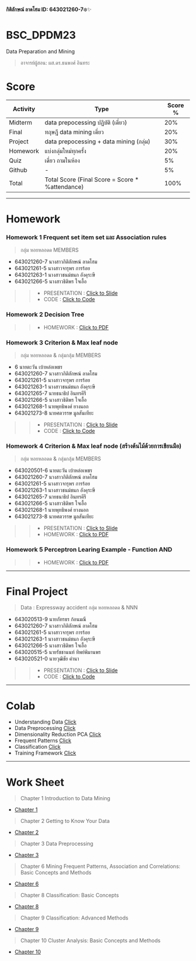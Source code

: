 **กิติลักษณ์ ลาดโฮม ID: 643021260-7**❄️✨

# BSC_DPDM23
Data Preparation and Mining
> อาจารย์ผู้สอน: ผส.ดร.ธนพงศ์ อินทระ

# Score
Activity | Type | Score %
|--------|------|--------|
| Midterm | data prepocessing ปฏิบัติ (เดี่ยว) | 20% |
| Final | ทฤษฎี data mining เดี่ยว | 20% |
| Project | data prepocessing + data mining (กลุ่ม) | 30% |
| Homework | แบ่งกลุ่มใหม่ทุกครั้ง | 20% |
| Quiz | เดี่ยว ถามในห้อง | 5% |
| Github | - | 5% |
| Total | Total Score (Final Score = Score * %attendance) | 100% |

**********
# Homework

### Homework 1 Frequent set item set และ Association rules
>กลุ่ม หอยหลอดด 
>MEMBERS 
- 643021260-7 นางสาวกิติลักษณ์ ลาดโฮม
- 643021261-5 นางสาวจารุพร การร้อย
- 643021263-1 นางสาวชนม์ชนก อังคุระษี
- 643021266-5 นางสาวธิติพร ใจเอื้อ

>> - PRESENTATION : [Click to Slide](https://github.com/kitiluck/BSC_DPDM23/blob/main/HW1-%E0%B8%81%E0%B8%A5%E0%B8%B8%E0%B9%88%E0%B8%A1%E0%B8%AB%E0%B8%AD%E0%B8%A2%E0%B8%AB%E0%B8%A5%E0%B8%AD%E0%B8%94%E0%B8%94.pdf)
>> - CODE : [Click to Code](https://github.com/kitiluck/BSC_DPDM23/blob/main/Freq_HW1.ipynb)

### Homework 2 Decision Tree

>> - HOMEWORK : [Click to PDF](https://github.com/kitiluck/BSC_DPDM23/blob/main/HW2_643021260-7.pdf)

### Homework 3 Criterion & Max leaf node
>กลุ่ม หอยหลอดด & กลุ่มกลุ้ม
>MEMBERS
- 6 นายตะวัน เบ้าหล่อเพชร
- 643021260-7 นางสาวกิติลักษณ์ ลาดโฮม
- 643021261-5 นางสาวจารุพร การร้อย
- 643021263-1 นางสาวชนม์ชนก อังคุระษี
- 643021265-7 นายธนาธิป อินทรคีรี
- 643021266-5 นางสาวธิติพร ใจเอื้อ
- 643021268-1 นายพุทธิพงศ์ ยางนอก
- 643021273-8 นายศตวรรษ มูลสันเทียะ

>> - PRESENTATION : [Click to Slide](https://github.com/kitiluck/BSC_DPDM23/blob/main/HW3_Decision-Tree_Presentation.pdf)
>> - CODE : [Click to Code](https://github.com/kitiluck/BSC_DPDM23/blob/main/Decision_Tree_HW3.ipynb)

### Homework 4 Criterion & Max leaf node (สร้างต้นไม้ด้วยการเขียนมือ)
>กลุ่ม หอยหลอดด & กลุ่มกลุ้ม
>MEMBERS
- 643020501-6 นายตะวัน เบ้าหล่อเพชร
- 643021260-7 นางสาวกิติลักษณ์ ลาดโฮม
- 643021261-5 นางสาวจารุพร การร้อย
- 643021263-1 นางสาวชนม์ชนก อังคุระษี
- 643021265-7 นายธนาธิป อินทรคีรี
- 643021266-5 นางสาวธิติพร ใจเอื้อ
- 643021268-1 นายพุทธิพงศ์ ยางนอก
- 643021273-8 นายศตวรรษ มูลสันเทียะ

>> - PRESENTATION : [Click to Slide](https://github.com/kitiluck/BSC_DPDM23/blob/main/HW4_Decision-Tree_Presentation.pdf)
>> - HOMEWORK : [Click to PDF](https://github.com/kitiluck/BSC_DPDM23/blob/main/HW4_criterionmax-leaf-nodes.pdf)

### Homework 5 Perceptron Learing Example - Function AND

>> - HOMEWORK : [Click to PDF](https://github.com/kitiluck/BSC_DPDM23/blob/main/HW%205%20_64321260-7.pdf)


*******
# Final Project
> Data : Expressway accident
>กลุ่ม หอยหลอดด & NNN
- 643020513-9 นายภัทรธร ก้อนมณี
- 643021260-7 นางสาวกิติลักษณ์ ลาดโฮม
- 643021261-5 นางสาวจารุพร การร้อย
- 643021263-1 นางสาวชนม์ชนก อังคุระษี
- 643021266-5 นางสาวธิติพร ใจเอื้อ
- 643020515-5 นายรัชชานนท์ ทิพย์พิมานพร
- 643020521-0 นายวุฒิชัย คำนา

>> - PRESENTATION : [Click to Slide](https://github.com/kitiluck/BSC_DPDM23/blob/main/%E0%B8%81%E0%B8%A5%E0%B8%B8%E0%B9%88%E0%B8%A1%20NMN%20%26%20%E0%B8%AB%E0%B8%AD%E0%B8%A2%E0%B8%AB%E0%B8%A5%E0%B8%AD%E0%B8%94%E0%B8%94.pdf)
>> - CODE : [Click to Code](https://github.com/kitiluck/BSC_DPDM23/blob/main/Project.ipynb)

********
# Colab
- Understanding Data [Click](https://github.com/kitiluck/BSC_DPDM23/blob/main/Understanding_Data.ipynb)
- Data Preprocessing [Click](https://github.com/kitiluck/BSC_DPDM23/blob/main/Data_Preprocessing.ipynb)
- Dimensionality Reduction PCA [Click](https://github.com/kitiluck/BSC_DPDM23/blob/main/Dimensionality_Reduction_PCA.ipynb)
- Frequent Patterns [Click](https://github.com/kitiluck/BSC_DPDM23/blob/main/Frequent_Patterns_(Association_Rules).ipynb)
- Classification [Click](https://github.com/kitiluck/BSC_DPDM23/blob/main/Classification.ipynb)
- Training Framework [Click]([Click](https://github.com/kitiluck/BSC_DPDM23/blob/main/Classification.ipynb))


********
# Work Sheet 
> Chapter 1 Introduction to Data Mining
  - [Chapter 1](https://github.com/kitiluck/BSC_DPDM23/blob/main/01Intro.pdf)

> Chapter 2 Getting to Know Your Data
  - [Chapter 2](https://github.com/kitiluck/BSC_DPDM23/blob/main/02Data.pdf)

> Chapter 3 Data Preprocessing
  - [Chapter 3](https://github.com/kitiluck/BSC_DPDM23/blob/main/03Preprocessing.pdf)

> Chapter 6 Mining Frequent Patterns, Association and Correlations: Basic Concepts and Methods
  - [Chapter 6](https://github.com/kitiluck/BSC_DPDM23/blob/main/06FPBasic.pdf)

> Chapter 8 Classification: Basic Concepts
  - [Chapter 8](https://github.com/kitiluck/BSC_DPDM23/blob/main/08ClassBasic.pdf)

> Chapter 9 Classification: Advanced Methods
  - [Chapter 9](https://github.com/kitiluck/BSC_DPDM23/blob/main/09ClassAdvanced.pdf)

> Chapter 10 Cluster Analysis: Basic Concepts and Methods
  - [Chapter 10](https://github.com/kitiluck/BSC_DPDM23/blob/main/10ClusBasic.pdf)
  
